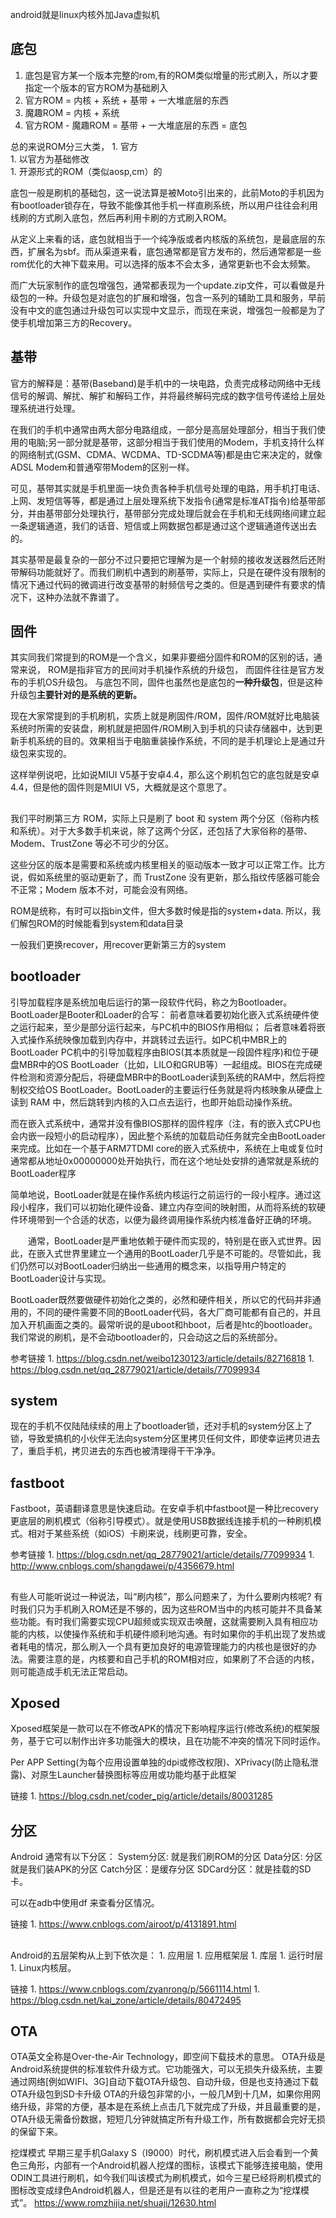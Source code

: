 android就是linux内核外加Java虚拟机

## 底包
1. 底包是官方某一个版本完整的rom,有的ROM类似增量的形式刷入，所以才要指定一个版本的官方ROM为基础刷入
1. 官方ROM = 内核 + 系统 + 基带 + 一大堆底层的东西
1. 魔趣ROM = 内核 + 系统
1. 官方ROM - 魔趣ROM = 基带 + 一大堆底层的东西 = 底包

总的来说ROM分三大类，
    1. 官方   
    1. 以官方为基础修改   
    1. 开源形式的ROM（类似aosp,cm）的

底包一般是刷机的基础包，这一说法算是被Moto引出来的，此前Moto的手机因为有bootloader锁存在，导致不能像其他手机一样直刷系统，所以用户往往会利用线刷的方式刷入底包，然后再利用卡刷的方式刷入ROM。

从定义上来看的话，底包就相当于一个纯净版或者内核版的系统包，是最底层的东西，扩展名为sbf。而从渠道来看，底包通常都是官方发布的，然后通常都是一些rom优化的大神下载来用。可以选择的版本不会太多，通常更新也不会太频繁。

而广大玩家制作的底包增强包，通常都表现为一个update.zip文件，可以看做是升级包的一种。升级包是对底包的扩展和增强，包含一系列的辅助工具和服务，早前没有中文的底包通过升级包可以实现中文显示，而现在来说，增强包一般都是为了使手机增加第三方的Recovery。



## 基带
官方的解释是：基带(Baseband)是手机中的一块电路，负责完成移动网络中无线信号的解调、解扰、解扩和解码工作，并将最终解码完成的数字信号传递给上层处理系统进行处理。

在我们的手机中通常由两大部分电路组成，一部分是高层处理部分，相当于我们使用的电脑;另一部分就是基带，这部分相当于我们使用的Modem，手机支持什么样的网络制式(GSM、CDMA、WCDMA、TD-SCDMA等)都是由它来决定的，就像ADSL Modem和普通窄带Modem的区别一样。

可见，基带其实就是手机里面一块负责各种手机信号处理的电路，用手机打电话、上网、发短信等等，都是通过上层处理系统下发指令(通常是标准AT指令)给基带部分，并由基带部分处理执行，基带部分完成处理后就会在手机和无线网络间建立起一条逻辑通道，我们的话音、短信或上网数据包都是通过这个逻辑通道传送出去的。

其实基带是最复杂的一部分不过只要把它理解为是一个射频的接收发送器然后还附带解码功能就好了。而我们刷机中遇到的刷基带，实际上，只是在硬件没有限制的情况下通过代码的微调进行改变基带的射频信号之类的。但是遇到硬件有要求的情况下，这种办法就不靠谱了。

## 固件
其实同我们常提到的ROM是一个含义，如果非要细分固件和ROM的区别的话，通常来说，
    ROM是指非官方的民间对手机操作系统的升级包，
    而固件往往是官方发布的手机OS升级包。
与底包不同，固件也虽然也是底包的**一种升级包**，但是这种升级包**主要针对的是系统的更新。**

现在大家常提到的手机刷机，实质上就是刷固件/ROM，固件/ROM就好比电脑装系统时所需的安装盘，刷机就是把固件/ROM刷入到手机的只读存储器中，达到更新手机系统的目的。效果相当于电脑重装操作系统，不同的是手机理论上是通过升级包来实现的。

这样举例说吧，比如说MIUI V5基于安卓4.4，那么这个刷机包它的底包就是安卓4.4，但是他的固件则是MIUI V5，大概就是这个意思了。


## 

我们平时刷第三方 ROM，实际上只是刷了 boot 和 system 两个分区（俗称内核和系统）。对于大多数手机来说，除了这两个分区，还包括了大家俗称的基带、Modem、TrustZone 等必不可少的分区。

这些分区的版本是需要和系统或内核里相关的驱动版本一致才可以正常工作。比方说，假如系统里的驱动更新了，而 TrustZone 没有更新，那么指纹传感器可能会不正常；Modem 版本不对，可能会没有网络。

ROM是统称，有时可以指bin文件，但大多数时候是指的system+data.
所以，我们解包ROM的时候能看到system和data目录

一般我们更换recover，用recover更新第三方的system


## bootloader
引导加载程序是系统加电后运行的第一段软件代码，称之为Bootloader。
BootLoader是Booter和Loader的合写：
    前者意味着要初始化嵌入式系统硬件使之运行起来，至少是部分运行起来，与PC机中的BIOS作用相似；
    后者意味着将嵌入式操作系统映像加载到内存中，并跳转过去运行。如PC机中MBR上的BootLoader
        PC机中的引导加载程序由BIOS(其本质就是一段固件程序)和位于硬盘MBR中的OS BootLoader（比如，LILO和GRUB等）一起组成。BIOS在完成硬件检测和资源分配后，将硬盘MBR中的BootLoader读到系统的RAM中，然后将控制权交给OS BootLoader。BootLoader的主要运行任务就是将内核映象从硬盘上读到 RAM 中，然后跳转到内核的入口点去运行，也即开始启动操作系统。

而在嵌入式系统中，通常并没有像BIOS那样的固件程序（注，有的嵌入式CPU也会内嵌一段短小的启动程序），因此整个系统的加载启动任务就完全由BootLoader来完成。比如在一个基于ARM7TDMI core的嵌入式系统中，系统在上电或复位时通常都从地址0x00000000处开始执行，而在这个地址处安排的通常就是系统的BootLoader程序

简单地说，BootLoader就是在操作系统内核运行之前运行的一段小程序。通过这段小程序，我们可以初始化硬件设备、建立内存空间的映射图，从而将系统的软硬件环境带到一个合适的状态，以便为最终调用操作系统内核准备好正确的环境。

　　通常，BootLoader是严重地依赖于硬件而实现的，特别是在嵌入式世界。因此，在嵌入式世界里建立一个通用的BootLoader几乎是不可能的。尽管如此，我们仍然可以对BootLoader归纳出一些通用的概念来，以指导用户特定的BootLoader设计与实现。

BootLoader既然要做硬件初始化之类的，必然和硬件相关，所以它的代码并非通用的，不同的硬件需要不同的BootLoader代码，各大厂商可能都有自己的，并且加入开机画面之类的。最常听说的是uboot和hboot，后者是htc的bootloader。我们常说的刷机，是不会动bootloader的，只会动这之后的系统部分。


参考链接
    1. https://blog.csdn.net/weibo1230123/article/details/82716818
    1. https://blog.csdn.net/qq_28779021/article/details/77099934


## system
现在的手机不仅陆陆续续的用上了bootloader锁，还对手机的system分区上了锁，导致爱搞机的小伙伴无法向system分区里拷贝任何文件，即使幸运拷贝进去了，重启手机，拷贝进去的东西也被清理得干干净净。

## fastboot
Fastboot，英语翻译意思是快速启动。在安卓手机中fastboot是一种比recovery更底层的刷机模式（俗称引导模式）。就是使用USB数据线连接手机的一种刷机模式。相对于某些系统（如iOS）卡刷来说，线刷更可靠，安全。


参考链接
    1. https://blog.csdn.net/qq_28779021/article/details/77099934
    1. http://www.cnblogs.com/shangdawei/p/4356679.html


## 

有些人可能听说过一种说法，叫“刷内核”，那么问题来了，为什么要刷内核呢?
    有时我们只为手机刷入ROM还是不够的，因为这些ROM当中的内核可能并不具备某些功能。有时我们需要实现CPU超频或实现双击唤醒，这就需要刷入具有相应功能的内核，以使操作系统和手机硬件顺利地沟通。有时如果你的手机出现了发热或者耗电的情况，那么刷入一个具有更加良好的电源管理能力的内核也是很好的办法。需要注意的是，内核要和自己手机的ROM相对应，如果刷了不合适的内核，则可能造成手机无法正常启动。





## Xposed
Xposed框架是一款可以在不修改APK的情况下影响程序运行(修改系统)的框架服务，基于它可以制作出许多功能强大的模块，且在功能不冲突的情况下同时运作。

Per APP Setting(为每个应用设置单独的dpi或修改权限)、XPrivacy(防止隐私泄露)、对原生Launcher替换图标等应用或功能均基于此框架


链接
    1. https://blog.csdn.net/coder_pig/article/details/80031285



## 分区
Android 通常有以下分区：
System分区: 就是我们刷ROM的分区
Data分区:   分区就是我们装APK的分区
Catch分区：是缓存分区
SDCard分区：就是挂载的SD卡。

可以在adb中使用df 来查看分区情况。

链接
    1. https://www.cnblogs.com/airoot/p/4131891.html



## 
Android的五层架构从上到下依次是：
    1. 应用层
    1. 应用框架层
    1. 库层
    1. 运行时层
    1. Linux内核层。



链接
    1. https://www.cnblogs.com/zyanrong/p/5661114.html
    1. https://blog.csdn.net/kai_zone/article/details/80472495


## OTA
OTA英文全称是Over-the-Air Technology，即空间下载技术的意思。 OTA升级是Android系统提供的标准软件升级方式。它功能强大，可以无损失升级系统，主要通过网络[例如WIFI、3G]自动下载OTA升级包、自动升级，但是也支持通过下载OTA升级包到SD卡升级 OTA的升级包非常的小，一般几M到十几M，如果你用网络升级，非常的方便，基本是在系统上点击几下就完成了升级，并且最重要的是，OTA升级无需备份数据，短短几分钟就搞定所有升级工作，所有数据都会完好无损的保留下来。



挖煤模式
    早期三星手机Galaxy S（I9000）时代，刷机模式进入后会看到一个黄色三角形，内部有一个Android机器人挖煤的图标，该模式下能够连接电脑，使用ODIN工具进行刷机，如今我们叫该模式为刷机模式，如今三星已经将刷机模式的图标改变成绿色Android机器人，但是还是有以往的老用户一直称之为“挖煤模式”。
    https://www.romzhijia.net/shuaji/12630.html
